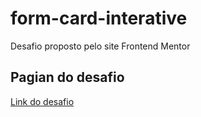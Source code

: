 # form-card-interative
Desafio proposto pelo site Frontend Mentor

## Pagian do desafio
[Link do desafio](https://www.frontendmentor.io/challenges/interactive-card-details-form-XpS8cKZDWw)
